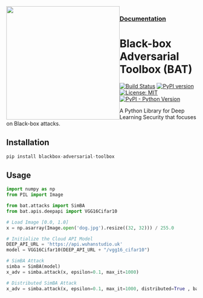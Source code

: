 <img src="https://bat.wuhanstudio.uk/images/bat.png" width=300px style="float: left;" >

<h3> <a href="https://bat.wuhanstudio.uk/"> Documentation </a>

# Black-box Adversarial Toolbox (BAT)


[![Build Status](https://app.travis-ci.com/wuhanstudio/blackbox-adversarial-toolbox.svg?branch=master)](https://app.travis-ci.com/wuhanstudio/blackbox-adversarial-toolbox)
[![PyPI version](https://badge.fury.io/py/blackbox-adversarial-toolbox.svg)](https://badge.fury.io/py/blackbox-adversarial-toolbox)
[![License: MIT](https://img.shields.io/badge/License-MIT-yellow.svg)](https://opensource.org/licenses/MIT)
[![PyPI - Python Version](https://img.shields.io/pypi/pyversions/blackbox-adversarial-toolbox)](https://pypi.org/project/blackbox-adversarial-toolbox/)

A Python Library for Deep Learning Security that focuses on Black-box attacks.

## Installation

```python
pip install blackbox-adversarial-toolbox
```



## Usage



```python
import numpy as np
from PIL import Image

from bat.attacks import SimBA
from bat.apis.deepapi import VGG16Cifar10

# Load Image [0.0, 1.0]
x = np.asarray(Image.open('dog.jpg').resize((32, 32))) / 255.0

# Initialize the Cloud API Model
DEEP_API_URL = 'https://api.wuhanstudio.uk'
model = VGG16Cifar10(DEEP_API_URL + "/vgg16_cifar10")

# SimBA Attack
simba = SimBA(model)
x_adv = simba.attack(x, epsilon=0.1, max_it=1000)

# Distributed SimBA Attack
x_adv = simba.attack(x, epsilon=0.1, max_it=1000, distributed=True , batch=50, max_workers=10)

```

